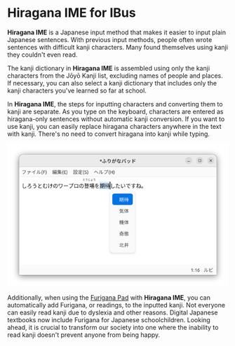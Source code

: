 # Hiragana IME for IBus

**Hiragana IME** is a Japanese input method that makes it easier to input plain Japanese sentences. With previous input methods, people often wrote sentences with difficult kanji characters. Many found themselves using kanji they couldn't even read.

The kanji dictionary in **Hiragana IME** is assembled using only the kanji characters from the Jōyō Kanji list, excluding names of people and places. If necessary, you can also select a kanji dictionary that includes only the kanji characters you've learned so far at school.

In **Hiragana IME**, the steps for inputting characters and converting them to kanji are separate. As you type on the keyboard, characters are entered as hiragana-only sentences without automatic kanji conversion. If you want to use kanji, you can easily replace hiragana characters anywhere in the text with kanji. There's no need to convert hiragana into kanji while typing.

![screenshot](docs/screenshot.png)

Additionally, when using the [Furigana Pad](https://github.com/esrille/furiganapad) with **Hiragana IME**, you can automatically add Furigana, or readings, to the inputted kanji. Not everyone can easily read kanji due to dyslexia and other reasons. Digital Japanese textbooks now include Furigana for Japanese schoolchildren. Looking ahead, it is crucial to transform our society into one where the inability to read kanji doesn't prevent anyone from being happy.
